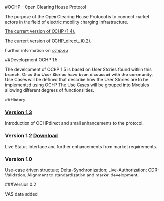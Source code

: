 #OCHP - Open Clearing House Protocol

The purpose of the Open Clearing House Protocol is to connect market actors in the
field of electric mobility charging infrastructure.

[The current version of OCHP (1.4).](OCHP.md)

[The current version of OCHP_direct_ (0.2).](OCHP-direct.md)

Further information on [ochp.eu](http://ochp.eu)

##Development OCHP 1.5

The development of OCHP 1.5 is based on User Stories found within this branch.
Once the User Stories have been discussed with the community, Use Cases will be defined that describe how the User Stories are to be implemented using OCHP
The Use Cases will be grouped into Modules allowing different degrees of functionalities.


##History


### [Version 1.3](https://github.com/e-clearing-net/OCHP/tree/OCHP-1.3)

Introduction of OCHPdirect and small enhancements to the protocol.


### Version 1.2 [Download](http://www.ochp.eu/wp-content/uploads/2013/12/140617_Open-Clearing-House-Protocol_v1.2_0.18.pdf)

Live Status Interface and further enhancements from market requirements.


### Version 1.0

Use-case driven structure; Delta-Synchronization; Live-Authorization; CDR-Validation; Alignment to standardization and market development.


###Version 0.2

VAS data added
